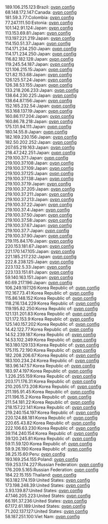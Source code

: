 189.106.215.123:Brazil: [ovpn config](vpn/189_106_215_123.ovpn)  
68.148.172.147:Canada: [ovpn config](vpn/68_148_172_147.ovpn)  
181.59.3.77:Colombia: [ovpn config](vpn/181_59_3_77.ovpn)  
77.247.111.50:Estonia: [ovpn config](vpn/77_247_111_50.ovpn)  
101.142.91.124:Japan: [ovpn config](vpn/101_142_91_124.ovpn)  
113.153.69.81:Japan: [ovpn config](vpn/113_153_69_81.ovpn)  
113.197.221.219:Japan: [ovpn config](vpn/113_197_221_219.ovpn)  
114.150.51.37:Japan: [ovpn config](vpn/114_150_51_37.ovpn)  
114.171.234.250:Japan: [ovpn config](vpn/114_171_234_250.ovpn)  
114.171.234.250:Japan: [ovpn config](vpn/114_171_234_250.ovpn)  
116.82.182.128:Japan: [ovpn config](vpn/116_82_182_128.ovpn)  
119.245.54.187:Japan: [ovpn config](vpn/119_245_54_187.ovpn)  
121.106.215.15:Japan: [ovpn config](vpn/121_106_215_15.ovpn)  
121.82.153.68:Japan: [ovpn config](vpn/121_82_153_68.ovpn)  
126.125.57.24:Japan: [ovpn config](vpn/126_125_57_24.ovpn)  
126.38.53.155:Japan: [ovpn config](vpn/126_38_53_155.ovpn)  
133.218.206.233:Japan: [ovpn config](vpn/133_218_206_233.ovpn)  
138.64.230.225:Japan: [ovpn config](vpn/138_64_230_225.ovpn)  
138.64.87.156:Japan: [ovpn config](vpn/138_64_87_156.ovpn)  
152.165.232.54:Japan: [ovpn config](vpn/152_165_232_54.ovpn)  
153.168.137.19:Japan: [ovpn config](vpn/153_168_137_19.ovpn)  
160.86.117.204:Japan: [ovpn config](vpn/160_86_117_204.ovpn)  
160.86.78.218:Japan: [ovpn config](vpn/160_86_78_218.ovpn)  
175.131.94.111:Japan: [ovpn config](vpn/175_131_94_111.ovpn)  
180.14.55.8:Japan: [ovpn config](vpn/180_14_55_8.ovpn)  
182.169.230.156:Japan: [ovpn config](vpn/182_169_230_156.ovpn)  
182.50.202.252:Japan: [ovpn config](vpn/182_50_202_252.ovpn)  
207.65.219.163:Japan: [ovpn config](vpn/207_65_219_163.ovpn)  
218.47.242.251:Japan: [ovpn config](vpn/218_47_242_251.ovpn)  
219.100.37.1:Japan: [ovpn config](vpn/219_100_37_1.ovpn)  
219.100.37.108:Japan: [ovpn config](vpn/219_100_37_108.ovpn)  
219.100.37.109:Japan: [ovpn config](vpn/219_100_37_109.ovpn)  
219.100.37.125:Japan: [ovpn config](vpn/219_100_37_125.ovpn)  
219.100.37.138:Japan: [ovpn config](vpn/219_100_37_138.ovpn)  
219.100.37.19:Japan: [ovpn config](vpn/219_100_37_19.ovpn)  
219.100.37.205:Japan: [ovpn config](vpn/219_100_37_205.ovpn)  
219.100.37.211:Japan: [ovpn config](vpn/219_100_37_211.ovpn)  
219.100.37.213:Japan: [ovpn config](vpn/219_100_37_213.ovpn)  
219.100.37.22:Japan: [ovpn config](vpn/219_100_37_22.ovpn)  
219.100.37.4:Japan: [ovpn config](vpn/219_100_37_4.ovpn)  
219.100.37.50:Japan: [ovpn config](vpn/219_100_37_50.ovpn)  
219.100.37.58:Japan: [ovpn config](vpn/219_100_37_58.ovpn)  
219.100.37.67:Japan: [ovpn config](vpn/219_100_37_67.ovpn)  
219.100.37.7:Japan: [ovpn config](vpn/219_100_37_7.ovpn)  
219.100.37.90:Japan: [ovpn config](vpn/219_100_37_90.ovpn)  
219.115.84.176:Japan: [ovpn config](vpn/219_115_84_176.ovpn)  
220.153.181.67:Japan: [ovpn config](vpn/220_153_181_67.ovpn)  
221.170.147.105:Japan: [ovpn config](vpn/221_170_147_105.ovpn)  
221.185.217.232:Japan: [ovpn config](vpn/221_185_217_232.ovpn)  
222.8.238.125:Japan: [ovpn config](vpn/222_8_238_125.ovpn)  
223.132.5.33:Japan: [ovpn config](vpn/223_132_5_33.ovpn)  
223.133.151.61:Japan: [ovpn config](vpn/223_133_151_61.ovpn)  
59.140.163.151:Japan: [ovpn config](vpn/59_140_163_151.ovpn)  
60.69.217.196:Japan: [ovpn config](vpn/60_69_217_196.ovpn)  
106.249.197.126:Korea Republic of: [ovpn config](vpn/106_249_197_126.ovpn)  
112.167.73.41:Korea Republic of: [ovpn config](vpn/112_167_73_41.ovpn)  
115.86.148.152:Korea Republic of: [ovpn config](vpn/115_86_148_152.ovpn)  
118.216.134.229:Korea Republic of: [ovpn config](vpn/118_216_134_229.ovpn)  
119.195.82.250:Korea Republic of: [ovpn config](vpn/119_195_82_250.ovpn)  
121.131.201.83:Korea Republic of: [ovpn config](vpn/121_131_201_83.ovpn)  
121.172.153.9:Korea Republic of: [ovpn config](vpn/121_172_153_9.ovpn)  
125.140.157.202:Korea Republic of: [ovpn config](vpn/125_140_157_202.ovpn)  
14.42.122.77:Korea Republic of: [ovpn config](vpn/14_42_122_77.ovpn)  
14.52.239.187:Korea Republic of: [ovpn config](vpn/14_52_239_187.ovpn)  
14.53.102.249:Korea Republic of: [ovpn config](vpn/14_53_102_249.ovpn)  
163.180.129.133:Korea Republic of: [ovpn config](vpn/163_180_129_133.ovpn)  
175.115.72.190:Korea Republic of: [ovpn config](vpn/175_115_72_190.ovpn)  
182.208.206.67:Korea Republic of: [ovpn config](vpn/182_208_206_67.ovpn)  
183.100.234.24:Korea Republic of: [ovpn config](vpn/183_100_234_24.ovpn)  
183.96.147.57:Korea Republic of: [ovpn config](vpn/183_96_147_57.ovpn)  
183.97.4.197:Korea Republic of: [ovpn config](vpn/183_97_4_197.ovpn)  
1.226.255.159:Korea Republic of: [ovpn config](vpn/1_226_255_159.ovpn)  
203.171.176.31:Korea Republic of: [ovpn config](vpn/203_171_176_31.ovpn)  
210.205.173.208:Korea Republic of: [ovpn config](vpn/210_205_173_208.ovpn)  
211.195.91.45:Korea Republic of: [ovpn config](vpn/211_195_91_45.ovpn)  
211.196.15.2:Korea Republic of: [ovpn config](vpn/211_196_15_2.ovpn)  
211.54.181.22:Korea Republic of: [ovpn config](vpn/211_54_181_22.ovpn)  
218.157.22.141:Korea Republic of: [ovpn config](vpn/218_157_22_141.ovpn)  
219.240.154.197:Korea Republic of: [ovpn config](vpn/219_240_154_197.ovpn)  
220.124.88.181:Korea Republic of: [ovpn config](vpn/220_124_88_181.ovpn)  
220.65.43.82:Korea Republic of: [ovpn config](vpn/220_65_43_82.ovpn)  
222.106.63.230:Korea Republic of: [ovpn config](vpn/222_106_63_230.ovpn)  
39.114.240.154:Korea Republic of: [ovpn config](vpn/39_114_240_154.ovpn)  
39.120.245.81:Korea Republic of: [ovpn config](vpn/39_120_245_81.ovpn)  
59.11.59.120:Korea Republic of: [ovpn config](vpn/59_11_59_120.ovpn)  
59.9.26.190:Korea Republic of: [ovpn config](vpn/59_9_26_190.ovpn)  
38.25.15.60:Peru: [ovpn config](vpn/38_25_15_60.ovpn)  
193.169.254.155:Poland: [ovpn config](vpn/193_169_254_155.ovpn)  
159.253.174.227:Russian Federation: [ovpn config](vpn/159_253_174_227.ovpn)  
176.209.5.165:Russian Federation: [ovpn config](vpn/176_209_5_165.ovpn)  
184.22.15.155:Thailand: [ovpn config](vpn/184_22_15_155.ovpn)  
163.182.174.159:United States: [ovpn config](vpn/163_182_174_159.ovpn)  
173.198.248.39:United States: [ovpn config](vpn/173_198_248_39.ovpn)  
3.93.139.87:United States: [ovpn config](vpn/3_93_139_87.ovpn)  
47.146.205.223:United States: [ovpn config](vpn/47_146_205_223.ovpn)  
66.191.37.236:United States: [ovpn config](vpn/66_191_37_236.ovpn)  
67.172.61.189:United States: [ovpn config](vpn/67_172_61_189.ovpn)  
71.202.137.127:United States: [ovpn config](vpn/71_202_137_127.ovpn)  
58.187.251.100:Viet Nam: [ovpn config](vpn/58_187_251_100.ovpn)  
